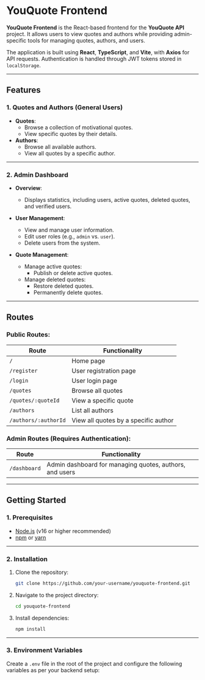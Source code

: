 # YouQuote Frontend

**YouQuote Frontend** is the React-based frontend for the **YouQuote API** project. It allows users to view quotes and authors while providing admin-specific tools for managing quotes, authors, and users.

The application is built using **React**, **TypeScript**, and **Vite**, with **Axios** for API requests. Authentication is handled through JWT tokens stored in `localStorage`.

---

## **Features**

### **1. Quotes and Authors (General Users)**

- **Quotes**:
  - Browse a collection of motivational quotes.
  - View specific quotes by their details.
- **Authors**:
  - Browse all available authors.
  - View all quotes by a specific author.

---

### **2. Admin Dashboard**

- **Overview**: 
  - Displays statistics, including users, active quotes, deleted quotes, and verified users.
  
- **User Management**: 
  - View and manage user information.
  - Edit user roles (e.g., `admin` vs. `user`).
  - Delete users from the system.

- **Quote Management**:
  - Manage active quotes:
    - Publish or delete active quotes.
  - Manage deleted quotes:
    - Restore deleted quotes.
    - Permanently delete quotes.

---

## **Routes**

### Public Routes:
| Route             | Functionality                                                   |
|--------------------|----------------------------------------------------------------|
| `/`               | Home page                                                      |
| `/register`       | User registration page                                         |
| `/login`          | User login page                                                |
| `/quotes`         | Browse all quotes                                              |
| `/quotes/:quoteId`| View a specific quote                                          |
| `/authors`        | List all authors                                               |
| `/authors/:authorId` | View all quotes by a specific author                         |

### Admin Routes (Requires Authentication):
| Route             | Functionality                                                   |
|--------------------|----------------------------------------------------------------|
| `/dashboard`      | Admin dashboard for managing quotes, authors, and users        |

---

## **Getting Started**

### **1. Prerequisites**
- [Node.js](https://nodejs.org/) (v16 or higher recommended)
- [npm](https://www.npmjs.com/) or [yarn](https://yarnpkg.com/)

---

### **2. Installation**

1. Clone the repository:
   ```bash
   git clone https://github.com/your-username/youquote-frontend.git
   ```

2. Navigate to the project directory:
   ```bash
   cd youquote-frontend
   ```

3. Install dependencies:
   ```bash
   npm install
   ```

---

### **3. Environment Variables**

Create a `.env` file in the root of the project and configure the following variables as per your backend setup: